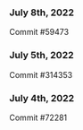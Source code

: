 ### July 8th, 2022

Commit #59473

### July 5th, 2022

Commit #314353


### July 4th, 2022

Commit #72281
